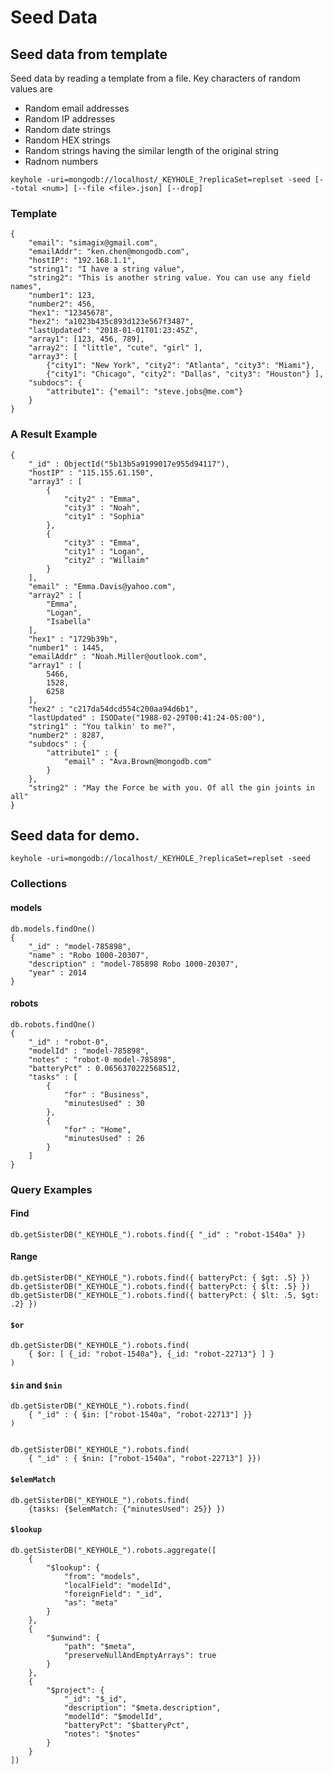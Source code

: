 # Seed Data
## Seed data from template
Seed data by reading a template from a file.  Key characters of random values are

- Random email addresses
- Random IP addresses
- Random date strings
- Random HEX strings
- Random strings having the similar length of the original string
- Radnom numbers

```
keyhole -uri=mongodb://localhost/_KEYHOLE_?replicaSet=replset -seed [--total <num>] [--file <file>.json] [--drop]
```


### Template
```
{
	"email": "simagix@gmail.com",
	"emailAddr": "ken.chen@mongodb.com",
	"hostIP": "192.168.1.1",
	"string1": "I have a string value",
	"string2": "This is another string value. You can use any field names",
	"number1": 123,
	"number2": 456,
	"hex1": "12345678",
	"hex2": "a1023b435c893d123e567f3487",
	"lastUpdated": "2018-01-01T01:23:45Z",
	"array1": [123, 456, 789],
	"array2": [ "little", "cute", "girl" ],
	"array3": [
		{"city1": "New York", "city2": "Atlanta", "city3": "Miami"},
		{"city1": "Chicago", "city2": "Dallas", "city3": "Houston"} ],
	"subdocs": {
		"attribute1": {"email": "steve.jobs@me.com"}
	}
}
```

### A Result Example
```
{
	"_id" : ObjectId("5b13b5a9199017e955d94117"),
	"hostIP" : "115.155.61.150",
	"array3" : [
		{
			"city2" : "Emma",
			"city3" : "Noah",
			"city1" : "Sophia"
		},
		{
			"city3" : "Emma",
			"city1" : "Logan",
			"city2" : "Willaim"
		}
	],
	"email" : "Emma.Davis@yahoo.com",
	"array2" : [
		"Emma",
		"Logan",
		"Isabella"
	],
	"hex1" : "1729b39b",
	"number1" : 1445,
	"emailAddr" : "Noah.Miller@outlook.com",
	"array1" : [
		5466,
		1528,
		6258
	],
	"hex2" : "c217da54dcd554c200aa94d6b1",
	"lastUpdated" : ISODate("1988-02-29T00:41:24-05:00"),
	"string1" : "You talkin' to me?",
	"number2" : 8287,
	"subdocs" : {
		"attribute1" : {
			"email" : "Ava.Brown@mongodb.com"
		}
	},
	"string2" : "May the Force be with you. Of all the gin joints in all"
}
```

## Seed data for demo.

```
keyhole -uri=mongodb://localhost/_KEYHOLE_?replicaSet=replset -seed
```

### Collections
#### models

```
db.models.findOne()
{
	"_id" : "model-785898",
	"name" : "Robo 1000-20307",
	"description" : "model-785898 Robo 1000-20307",
	"year" : 2014
}
```

#### robots

```
db.robots.findOne()
{
	"_id" : "robot-0",
	"modelId" : "model-785898",
	"notes" : "robot-0 model-785898",
	"batteryPct" : 0.0656370222568512,
	"tasks" : [
		{
			"for" : "Business",
			"minutesUsed" : 30
		},
		{
			"for" : "Home",
			"minutesUsed" : 26
		}
	]
}
```

### Query Examples
#### Find
```
db.getSisterDB("_KEYHOLE_").robots.find({ "_id" : "robot-1540a" })
```

#### Range
```
db.getSisterDB("_KEYHOLE_").robots.find({ batteryPct: { $gt: .5} })
db.getSisterDB("_KEYHOLE_").robots.find({ batteryPct: { $lt: .5} })
db.getSisterDB("_KEYHOLE_").robots.find({ batteryPct: { $lt: .5, $gt: .2} })
```

#### `$or`
```
db.getSisterDB("_KEYHOLE_").robots.find(
    { $or: [ {_id: "robot-1540a"}, {_id: "robot-22713"} ] }
)
```

#### `$in` and `$nin`
```
db.getSisterDB("_KEYHOLE_").robots.find(
    { "_id" : { $in: ["robot-1540a", "robot-22713"] }}
)


db.getSisterDB("_KEYHOLE_").robots.find(
    { "_id" : { $nin: ["robot-1540a", "robot-22713"] }})
```

#### `$elemMatch`
```
db.getSisterDB("_KEYHOLE_").robots.find(
    {tasks: {$elemMatch: {"minutesUsed": 25}} })
```

#### `$lookup`
```
db.getSisterDB("_KEYHOLE_").robots.aggregate([
    {
        "$lookup": {
            "from": "models",
            "localField": "modelId",
            "foreignField": "_id",
            "as": "meta"
        }
    },
    {
        "$unwind": {
            "path": "$meta",
            "preserveNullAndEmptyArrays": true
        }
    },
    {
        "$project": {
            "_id": "$_id",
            "description": "$meta.description",
            "modelId": "$modelId",
            "batteryPct": "$batteryPct",
            "notes": "$notes"
        }
    }
])
```
